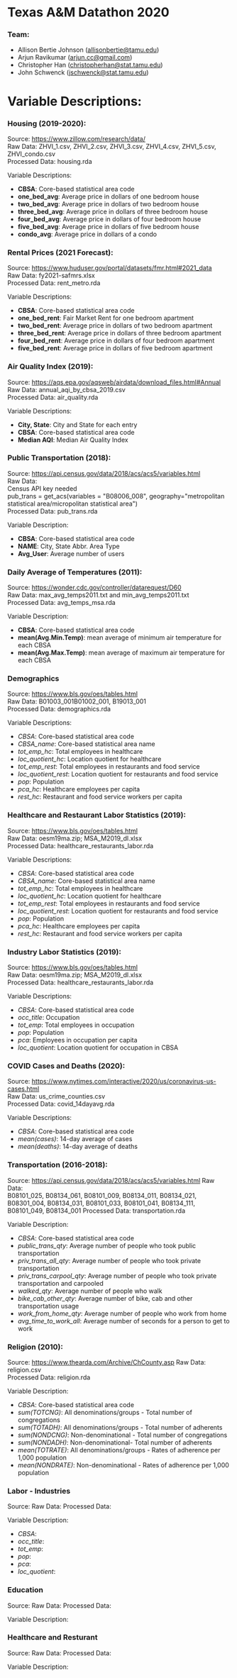 # Texas A&M Datathon 2020

### Team: 
- Allison Bertie Johnson (allisonbertie@tamu.edu)
- Arjun Ravikumar (arjun.cc@gmail.com)
- Christopher Han (christopherhan@stat.tamu.edu)
- John Schwenck (jschwenck@stat.tamu.edu)

# Variable Descriptions:  

### Housing (2019-2020):

Source: https://www.zillow.com/research/data/  
Raw Data: ZHVI_1.csv, ZHVI_2.csv, ZHVI_3.csv, ZHVI_4.csv, ZHVI_5.csv, ZHVI_condo.csv  
Processed Data: housing.rda 

Variable Descriptions:

- **CBSA**: Core-based statistical area code 
- **one_bed_avg**: Average price in dollars of one bedroom house
- **two_bed_avg**: Average price in dollars of two bedroom house
- **three_bed_avg**: Average price in dollars of three bedroom house
- **four_bed_avg**: Average price in dollars of four bedroom house
- **five_bed_avg**: Average price in dollars of five bedroom house
- **condo_avg**: Average price in dollars of a condo

### Rental Prices (2021 Forecast):

Source: https://www.huduser.gov/portal/datasets/fmr.html#2021_data   
Raw Data: fy2021-safmrs.xlsx  
Processed Data: rent_metro.rda

Variable Descriptions:

- **CBSA**: Core-based statistical area code 
- **one_bed_rent**: Fair Market Rent for one bedroom apartment
- **two_bed_rent**: Average price in dollars of two bedroom apartment
- **three_bed_rent**: Average price in dollars of three bedroom apartment
- **four_bed_rent**: Average price in dollars of four bedroom apartment
- **five_bed_rent**: Average price in dollars of five bedroom apartment

### Air Quality Index (2019): 

Source: https://aqs.epa.gov/aqsweb/airdata/download_files.html#Annual   
Raw Data: annual_aqi_by_cbsa_2019.csv   
Processed Data: air_quality.rda   

Variable Descriptions:  

- **City, State**: City and State for each entry
- **CBSA**:  Core-based statistical area code 
- **Median AQI**: Median Air Quality Index

### Public Transportation (2018): 

Source: https://api.census.gov/data/2018/acs/acs5/variables.html    
Raw Data:     
Census API key needed    
pub_trans = get_acs(variables = "B08006_008", 
                    geography="metropolitan statistical area/micropolitan statistical area")    
Processed Data: pub_trans.rda   

Variable Description: 

- **CBSA**: Core-based statistical area code  
- **NAME**: City, State Abbr. Area Type 
- **Avg_User**: Average number of users   

### Daily Average of Temperatures (2011):

Source: https://wonder.cdc.gov/controller/datarequest/D60     
Raw Data: max_avg_temps2011.txt and min_avg_temps2011.txt     
Processed Data: avg_temps_msa.rda     

Variable Description:

- **CBSA**: Core-based statistical area code 
- **mean(Avg.Min.Temp)**: mean average of minimum air temperature for each CBSA 
- **mean(Avg.Max.Temp)**: mean average of maximum air temperature for each CBSA 

### Demographics

Source: https://www.bls.gov/oes/tables.html    
Raw Data: B01003_001B01002_001, B19013_001    
Processed Data: demographics.rda      

Variable Descriptions:

- *CBSA*: Core-based statistical area code
- *CBSA_name*: Core-based statistical area name
- *tot_emp_hc*: Total employees in healthcare
- *loc_quotient_hc*: Location quotient for healthcare
- *tot_emp_rest*: Total employees in restaurants and food service
- *loc_quotient_rest*: Location quotient for restaurants and food service
- *pop*: Population
- *pca_hc*: Healthcare employees per capita
- *rest_hc*: Restaurant and food service workers per capita

### Healthcare and Restaurant Labor Statistics (2019):

Source: https://www.bls.gov/oes/tables.html   
Raw Data: oesm19ma.zip; MSA_M2019_dl.xlsx   
Processed Data: healthcare_restaurants_labor.rda    

Variable Descriptions:

- *CBSA*: Core-based statistical area code
- *CBSA_name*: Core-based statistical area name
- *tot_emp_hc*: Total employees in healthcare
- *loc_quotient_hc*: Location quotient for healthcare
- *tot_emp_rest*: Total employees in restaurants and food service
- *loc_quotient_rest*: Location quotient for restaurants and food service
- *pop*: Population
- *pca_hc*: Healthcare employees per capita
- *rest_hc*: Restaurant and food service workers per capita

### Industry Labor Statistics (2019):

Source: https://www.bls.gov/oes/tables.html   
Raw Data: oesm19ma.zip; MSA_M2019_dl.xlsx   
Processed Data: healthcare_restaurants_labor.rda    

Variable Descriptions:

- *CBSA*: Core-based statistical area code
- *occ_title*: Occupation
- *tot_emp*: Total employees in occupation
- *pop*: Population
- *pca*: Employees in occupation per capita
- *loc_quotient*: Location quotient for occupation in CBSA

### COVID Cases and Deaths (2020):

Source: https://www.nytimes.com/interactive/2020/us/coronavirus-us-cases.html   
Raw Data: us_crime_counties.csv   
Processed Data: covid_14dayavg.rda    

Variable Descriptions:

- *CBSA*: Core-based statistical area code
- *mean(cases)*: 14-day average of cases
- *mean(deaths)*: 14-day average of deaths

### Transportation (2016-2018):

Source: https://api.census.gov/data/2018/acs/acs5/variables.html
Raw Data:   
B08101_025, B08134_061, B08101_009, B08134_011, B08134_021, B08301_004, B08134_031, B08101_033, B08101_041, B08134_111, B08101_049, B08134_001
Processed Data: transportation.rda  

Variable Description: 

- *CBSA*: Core-based statistical area code
- *public_trans_qty*: Average number of people who took public transportation
- *priv_trans_all_qty*: Average number of people who took private transportation
- *priv_trans_carpool_qty*: Average number of people who took private transportation and carpooled
- *walked_qty*: Average number of people who walk
- *bike_cab_other_qty*: Average number of bike, cab and other transportation usage
- *work_from_home_qty*: Average number of people who work from home
- *avg_time_to_work_all*: Average number of seconds for a person to get to work 

### Religion (2010):

Source: https://www.thearda.com/Archive/ChCounty.asp
Raw Data: religion.csv  
Processed Data: religion.rda  

Variable Description: 

- *CBSA*: Core-based statistical area code
- *sum(TOTCNG)*: All denominations/groups - Total number of congregations
- *sum(TOTADH)*: All denominations/groups - Total number of adherents 
- *sum(NONDCNG)*: Non-denominational - Total number of congregations
- *sum(NONDADH)*: Non-denominational- Total number of adherents
- *mean(TOTRATE)*:  All denominations/groups - Rates of adherence per 1,000 population
- *mean(NONDRATE)*: Non-denominational - Rates of adherence per 1,000 population

### Labor - Industries

Source: 
Raw Data: 
Processed Data: 

Variable Description: 

- *CBSA*:
- *occ_title*:
- *tot_emp*:
- *pop*: 
- *pca*:
- *loc_quotient*:

### Education

Source: 
Raw Data: 
Processed Data: 

Variable Description: 

### Healthcare and Resturant 

Source: 
Raw Data: 
Processed Data: 

Variable Description: 